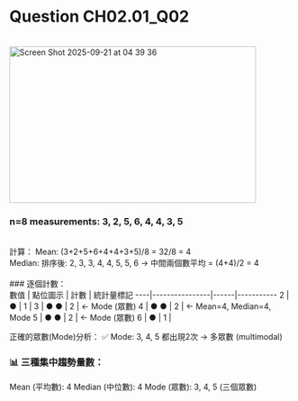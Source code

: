 # Question CH02.01_Q02
<br/>
<img width="438" height="278" alt="Screen Shot 2025-09-21 at 04 39 36" src="https://github.com/user-attachments/assets/366086eb-9138-42cc-a947-2a5280351913" />
<br/>

### n=8 measurements: 3, 2, 5, 6, 4, 4, 3, 5
<br/>
計算：
Mean: (3+2+5+6+4+4+3+5)/8 = 32/8 = 4 <br/>
Median: 排序後: 2, 3, 3, 4, 4, 5, 5, 6 → 中間兩個數平均 = (4+4)/2 = 4 <br/>


<br/>
### 逐個計數：<br/>
數值 | 點位圖示        | 計數 | 統計量標記
----|----------------|------|-----------
2   | ●              | 1    | 
3   | ● ●            | 2    | ← Mode (眾數)
4   | ● ●            | 2    | ← Mean=4, Median=4, Mode
5   | ● ●            | 2    | ← Mode (眾數)  
6   | ●              | 1    |

正確的眾數(Mode)分析：
✅ Mode: 3, 4, 5 都出現2次 → 多眾數 (multimodal) <br/>

### 📊 三種集中趨勢量數：

Mean (平均數): 4
Median (中位數): 4
Mode (眾數): 3, 4, 5 (三個眾數)
